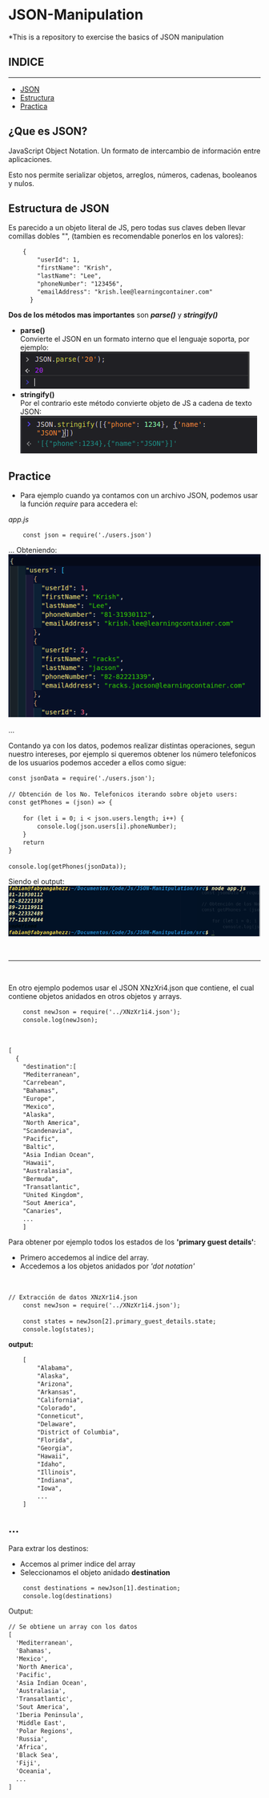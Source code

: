 # JSON-Manipulation
*This is a repository to exercise the basics of JSON manipulation

## INDICE
---
* [JSON](#introduction)
* [Estructura](#estrucura)
* [Practica](#practica)

## ¿Que es JSON? <a name='introduction'></a>
JavaScript Object Notation. Un formato de intercambio de información entre aplicaciones.

Esto nos permite serializar objetos, arreglos, números, cadenas, booleanos y nulos.

## Estructura de JSON <a name='estructura'></a>
Es parecido a un objeto literal de JS, pero todas sus claves deben llevar comillas dobles "", (tambien es recomendable ponerlos en los valores):
```
    {
        "userId": 1,
        "firstName": "Krish",
        "lastName": "Lee",
        "phoneNumber": "123456",
        "emailAddress": "krish.lee@learningcontainer.com"
      }
```

**Dos de los métodos mas importantes** son ***parse()*** y ***stringify()***
* **parse()**
    <br>Convierte el JSON en un formato interno que el lenguaje soporta, por ejemplo:
    ![](./images/parseo.png)
* **stringify()**
<br>Por el contrario este método convierte objeto de JS a cadena de texto JSON:
![](./images/stringify.png)



## Practice <a name='practica'> </a> 
* Para ejemplo cuando ya contamos con un archivo JSON, podemos usar la función *require* para accedera el:

*app.js*
```
    const json = require('./users.json')
```
... 
Obteniendo:
<kbd>![](./images/json.png)<kbd>

...

Contando ya con los datos, podemos realizar distintas operaciones, segun nuestro intereses, por ejemplo si queremos obtener los número telefonicos de los usuarios podemos acceder a ellos como sigue:
```
const jsonData = require('./users.json');

// Obtención de los No. Telefonicos iterando sobre objeto users:
const getPhones = (json) => {

    for (let i = 0; i < json.users.length; i++) {
        console.log(json.users[i].phoneNumber);
    }
    return
}

console.log(getPhones(jsonData));

```

Siendo el output:
![](./images/output.png)

<br>

---
<br>

En otro ejemplo podemos usar el JSON XNzXri4.json que contiene, el cual contiene objetos anidados en otros objetos y arrays.<br>




```
    const newJson = require('../XNzXr1i4.json');
    console.log(newJson);
```
<br>

```
[
  {
    "destination":[
    "Mediterranean",
    "Carrebean",
    "Bahamas",
    "Europe",
    "Mexico",
    "Alaska",
    "North America",
    "Scandenavia",
    "Pacific",
    "Baltic",
    "Asia Indian Ocean",
    "Hawaii",
    "Australasia",
    "Bermuda",
    "Transatlantic",
    "United Kingdom",
    "Sout America",
    "Canaries",
    ...
    ]
```


Para obtener por ejemplo todos los estados de los **'primary guest details'**:

* Primero accedemos al indice del array.
* Accedemos a los objetos anidados por *'dot notation'* 
  
<br>

```
// Extracción de datos XNzXr1i4.json
    const newJson = require('../XNzXr1i4.json');

    const states = newJson[2].primary_guest_details.state;
    console.log(states);
```
**output:**
```
    [
        "Alabama",
        "Alaska",
        "Arizona",
        "Arkansas",
        "California",
        "Colorado",
        "Conneticut",
        "Delaware",
        "District of Columbia",
        "Florida",
        "Georgia",
        "Hawaii",
        "Idaho",
        "Illinois",
        "Indiana",
        "Iowa",
        ...
    ]
```
...
---
Para extrar los destinos:
* Accemos al primer indice del array
* Seleccionamos el objeto anidado **destination**   
```
    const destinations = newJson[1].destination;
    console.log(destinations)
```
Output:
```
// Se obtiene un array con los datos
[
  'Mediterranean',     
  'Bahamas',           
  'Mexico',            
  'North America',     
  'Pacific',           
  'Asia Indian Ocean', 
  'Australasia',       
  'Transatlantic',     
  'Sout America',      
  'Iberia Peninsula',  
  'Middle East',       
  'Polar Regions',     
  'Russia',            
  'Africa',            
  'Black Sea',         
  'Fiji',              
  'Oceania',
  ...
]
```

